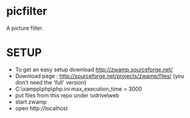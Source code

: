 picfilter
=========

A picture filter.

SETUP
=====
* To get an easy setup download http://zwamp.sourceforge.net/ 
* Download page : http://sourceforge.net/projects/zwamp/files/ (you don't need the 'full' version)
* C:\xampp\php\php.ini max_execution_time = 3000
* put files from this repo under \vdrive\web
* start zwamp
* open http://localhost
